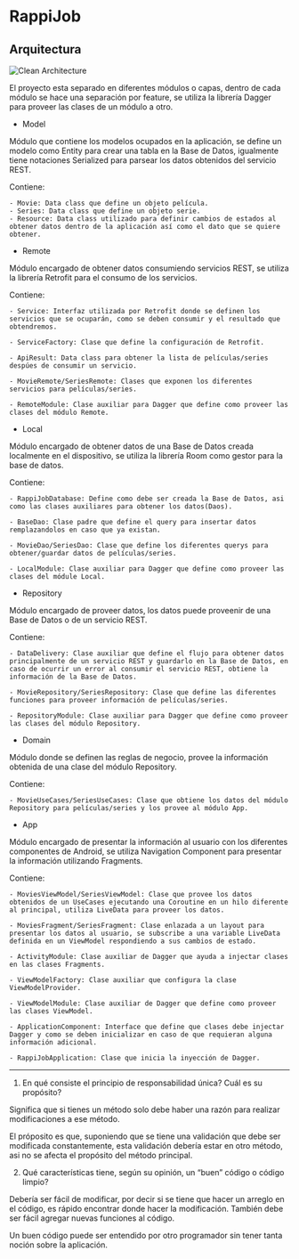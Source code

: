 # RappiJob

## Arquitectura
![Clean Architecture](https://miro.medium.com/max/1838/1*B7LkQDyDqLN3rRSrNYkETA.jpeg)

El proyecto esta separado en diferentes módulos o capas, dentro de cada módulo se hace una separación por feature, se utiliza la librería Dagger para proveer las clases de un módulo a otro.

- Model

Módulo que contiene los modelos ocupados en la aplicación, se define un modelo como Entity para crear una tabla en la Base de Datos, igualmente tiene notaciones Serialized para parsear los datos obtenidos del servicio REST.

Contiene:
```
- Movie: Data class que define un objeto película.
- Series: Data class que define un objeto serie.
- Resource: Data class utilizado para definir cambios de estados al obtener datos dentro de la aplicación así como el dato que se quiere obtener.
```

- Remote

Módulo encargado de obtener datos consumiendo servicios REST, se utiliza la librería Retrofit para el consumo de los servicios.

Contiene:
```
- Service: Interfaz utilizada por Retrofit donde se definen los servicios que se ocuparán, como se deben consumir y el resultado que obtendremos.

- ServiceFactory: Clase que define la configuración de Retrofit.

- ApiResult: Data class para obtener la lista de películas/series despúes de consumir un servicio.

- MovieRemote/SeriesRemote: Clases que exponen los diferentes servicios para películas/series.

- RemoteModule: Clase auxiliar para Dagger que define como proveer las clases del módulo Remote. 
```

- Local

Módulo encargado de obtener datos de una Base de Datos creada localmente en el dispositivo, se utiliza la librería Room como gestor para la base de datos.

Contiene:
```
- RappiJobDatabase: Define como debe ser creada la Base de Datos, asi como las clases auxiliares para obtener los datos(Daos).

- BaseDao: Clase padre que define el query para insertar datos remplazandolos en caso que ya existan.

- MovieDao/SeriesDao: Clase que define los diferentes querys para obtener/guardar datos de películas/series.

- LocalModule: Clase auxiliar para Dagger que define como proveer las clases del módule Local.
```

- Repository

Módulo encargado de proveer datos, los datos puede proveenir de una Base de Datos o de un servicio REST.

Contiene:
```
- DataDelivery: Clase auxiliar que define el flujo para obtener datos principalmente de un servicio REST y guardarlo en la Base de Datos, en caso de ocurrir un error al consumir el servicio REST, obtiene la información de la Base de Datos.

- MovieRepository/SeriesRepository: Clase que define las diferentes funciones para proveer información de películas/series.

- RepositoryModule: Clase auxiliar para Dagger que define como proveer las clases del módulo Repository.
```

- Domain

Módulo donde se definen las reglas de negocio, provee la información obtenida de una clase del módulo Repository.

Contiene:
```
- MovieUseCases/SeriesUseCases: Clase que obtiene los datos del módulo Repository para películas/series y los provee al módulo App.
```

- App

Módulo encargado de presentar la información al usuario con los diferentes componentes de Android, se utiliza Navigation Component para presentar la información utilizando Fragments.

Contiene:
```
- MoviesViewModel/SeriesViewModel: Clase que provee los datos obtenidos de un UseCases ejecutando una Coroutine en un hilo diferente al principal, utiliza LiveData para proveer los datos.

- MoviesFragment/SeriesFragment: Clase enlazada a un layout para presentar los datos al usuario, se subscribe a una variable LiveData definida en un ViewModel respondiendo a sus cambios de estado.

- ActivityModule: Clase auxiliar de Dagger que ayuda a injectar clases en las clases Fragments.

- ViewModelFactory: Clase auxiliar que configura la clase ViewModelProvider.

- ViewModelModule: Clase auxiliar de Dagger que define como proveer las clases ViewModel.

- ApplicationComponent: Interface que define que clases debe injectar Dagger y como se deben inicializar en caso de que requieran alguna información adicional.

- RappiJobApplication: Clase que inicia la inyección de Dagger.
```

___

1. En qué consiste el principio de responsabilidad única? Cuál es su propósito?

Significa que si tienes un método solo debe haber una razón para realizar modificaciones a ese método.

El próposito es que, suponiendo que se tiene una validación que debe ser modificada constantemente, esta validación debería estar en otro método, asi no se afecta el propósito del método principal.


2. Qué características tiene, según su opinión, un “buen” código o código limpio?

Debería ser fácil de modificar, por decir si se tiene que hacer un arreglo en el código, es rápido encontrar donde hacer la modificación. También debe ser fácil agregar nuevas funciones al código.

Un buen código puede ser entendido por otro programador sin tener tanta noción sobre la aplicación.
